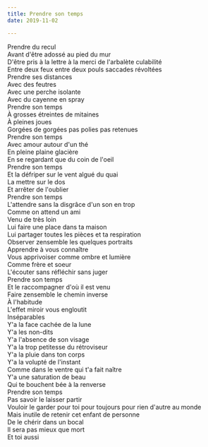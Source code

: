 ```yaml
---
title: Prendre son temps
date: 2019-11-02

---
```


Prendre du recul\
Avant d'être adossé au pied du mur\
D'être pris à la lettre à la merci de l'arbalète culabilité\
Entre deux feux entre deux pouls saccades révoltées\
Prendre ses distances\
Avec des feutres\
Avec une perche isolante\
Avec du cayenne en spray\
Prendre son temps\
À grosses étreintes de mitaines\
À pleines joues\
Gorgées de gorgées pas polies pas retenues\
Prendre son temps\
Avec amour autour d'un thé\
En pleine plaine glacière\
En se regardant que du coin de l'oeil\
Prendre son temps\
Et la défriper sur le vent algué du quai\
La mettre sur le dos\
Et arrêter de l'oublier\
Prendre son temps\
L'attendre sans la disgrâce d'un son en trop\
Comme on attend un ami\
Venu de très loin\
Lui faire une place dans ta maison\
Lui partager toutes les pièces et ta respiration\
Observer zensemble les quelques portraits\
Apprendre à vous connaître\
Vous apprivoiser comme ombre et lumière\
Comme frère et soeur\
L'écouter sans réfléchir sans juger\
Prendre son temps\
Et le raccompagner d'où il est venu\
Faire zensemble le chemin inverse\
À l'habitude\
L'effet miroir vous engloutit\
Inséparables\
Y'a la face cachée de la lune\
Y'a les non-dits\
Y'a l'absence de son visage\
Y'a la trop petitesse du rétroviseur\
Y'a la pluie dans ton corps\
Y'a la volupté de l'instant\
Comme dans le ventre qui t'a fait naître\
Y'a une saturation de beau\
Qui te bouchent bée à la renverse\
Prendre son temps\
Pas savoir le laisser partir\
Vouloir le garder pour toi pour toujours pour rien d'autre au monde\
Mais inutile de retenir cet enfant de personne\
De le chérir dans un bocal\
Il sera pas mieux que mort\
Et toi aussi